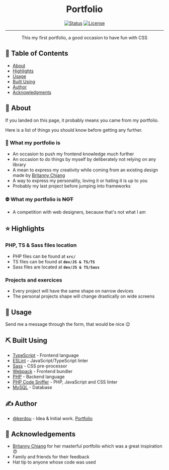 **<h1 align="center">Portfolio</h1>**

<div align="center">

[![Status](https://img.shields.io/badge/status-active-success.svg)]()
[![License](https://img.shields.io/badge/license-MIT&nbsp;No&nbsp;Attrib-success.svg)](/LICENSE)

</div>

---

<p align="center"> This my first portfolio, a good occasion to have fun with CSS</p>

## 📝 Table of Contents

- [About](#about)
- [Highlights](#highlights)
- [Usage](#usage)
- [Built Using](#built_using)
- [Author](#author)
- [Acknowledgments](#acknowledgement)

## 🧐 About <a name = "about"></a>

If you landed on this page, it probably means you came from my portfolio.

Here is a list of things you should know before getting any further.

### :dart: What my portfolio is <a name = "is"></a>

- An occasion to push my frontend knowledge much further
- An occasion to do things by myself by deliberately not relying on any library
- A mean to express my creativity while coming from an existing design made by [Britanny Chiang](https://brittanychiang.com/)
- A way to express my personality, loving it or hating it is up to you
- Probably my last project before jumping into frameworks

### :no_entry: What my portfolio is ~~**NOT**~~<a name = "isnot"></a>

- A competition with web designers, because that's not what I am

## :star: Highlights <a name = "highlights"></a>

### PHP, TS & Sass files location

- PHP files can be found at **```src/```**
- TS files can be found at **```dev/JS & TS/TS```**
- Sass files are located at **```dev/JS & TS/Sass```**

### Projects and exercices

- Every project will have the same shape on narrow devices
- The personal projects shape will change drastically on wide screens

## 🎈 Usage <a name = "usage"></a>

Send me a message through the form, that would be nice :wink:

## ⛏️ Built Using <a name = "built_using"></a>

- [TypeScript](https://www.typescriptlang.org/) - Frontend language
- [ESLint](https://eslint.org/) - JavaScript/TypeScript linter
- [Sass](https://sass-lang.com/) - CSS pre-processor
- [Webpack](https://webpack.js.org/) - Frontend bundler
- [PHP](https://www.php.net/) - Backend language
- [PHP Code Sniffer](https://github.com/squizlabs/PHP_CodeSniffer/wiki) - PHP, JavaScript and CSS linter
- [MySQL](https://www.mysql.com/) - Database


## ✍️ Author <a name = "author"></a>

- [@kerdou](https://www.linkedin.com/in/gautier-le-hir-78796515b/) - Idea & Initial work. [Portfolio](https://kerdapp.ddns.net/)

## 🎉 Acknowledgements <a name = "acknowledgement"></a>

- [Britanny Chiang](https://brittanychiang.com/) for her masterful portfolio which was a great inspiration :heart_eyes:
- Family and friends for their feedback
- Hat tip to anyone whose code was used
